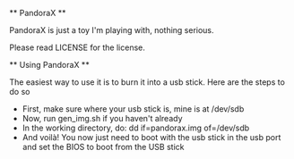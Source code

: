 ** PandoraX **

PandoraX is just a toy I'm playing with, nothing serious.

Please read LICENSE for the license.

** Using PandoraX **

The easiest way to use it is to burn it into a usb stick. Here are the steps
to do so

* First, make sure where your usb stick is, mine is at /dev/sdb
* Now, run gen_img.sh if you haven't already
* In the working directory, do: dd if=pandorax.img of=/dev/sdb
* And voilà! You now just need to boot with the usb stick in the usb port
  and set the BIOS to boot from the USB stick
